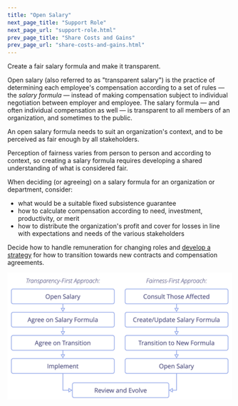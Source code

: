 ```yaml
---
title: "Open Salary"
next_page_title: "Support Role"
next_page_url: "support-role.html"
prev_page_title: "Share Costs and Gains"
prev_page_url: "share-costs-and-gains.html"
---
```



<div class="card summary"><div class="card-body">Create a fair salary formula and make it transparent.
</div></div>

Open salary (also referred to as "transparent salary") is the practice of determining each employee's compensation according to a set of rules — the _salary formula_ — instead of making compensation subject to individual negotiation between employer and employee. The salary formula — and often individual compensation as well — is transparent to all members of an organization, and sometimes to the public.

An open salary formula needs to suit an organization's context, and to be perceived as fair enough by all stakeholders.

Perception of fairness varies from person to person and according to context, so creating a salary formula requires developing a shared understanding of what is considered fair.

When deciding (or agreeing) on a salary formula for an organization or department, consider:

- what would be a suitable fixed subsistence guarantee
- how to calculate compensation according to need, investment, productivity, or merit
- how to distribute the organization's profit and cover for losses in line with expectations and needs of the various stakeholders

Decide how to handle remuneration for changing roles and [develop a strategy](clarify-and-develop-strategy.html) for how to transition towards new contracts and compensation agreements.

![Two ways of opening salaries](img/process/opening-salaries.png)
